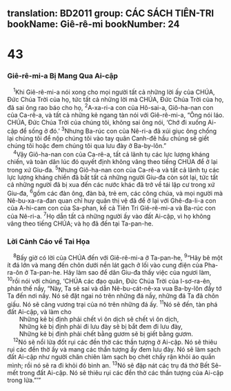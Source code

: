 translation: BD2011
group: CÁC SÁCH TIÊN-TRI
bookName: Giê-rê-mi 
bookNumber: 24
-------

<div class="title"><h1>43</h1><h3>Giê-rê-mi-a Bị Mang Qua Ai-cập</h3></div>
<span class="verse gie_43_1"> <sup>1</sup>Khi Giê-rê-mi-a nói xong cho mọi người tất cả những lời ấy của CHÚA, Ðức Chúa Trời của họ, tức tất cả những lời mà CHÚA, Ðức Chúa Trời của họ, đã sai ông rao báo cho họ, </span>
<span class="verse gie_43_2"><sup>2</sup>A-xa-ri-a con của Hô-sai-a, Giô-ha-nan con của Ca-rê-a, và tất cả những kẻ ngang tàn nói với Giê-rê-mi-a, “Ông nói láo. CHÚA, Ðức Chúa Trời của chúng tôi, không sai ông nói, ‘Chớ đi xuống Ai-cập để sống ở đó.’ </span>
<span class="verse gie_43_3"><sup>3</sup>Nhưng Ba-rúc con của Nê-ri-a đã xúi giục ông chống lại chúng tôi để nộp chúng tôi vào tay quân Canh-đê hầu chúng sẽ giết chúng tôi hoặc đem chúng tôi qua lưu đày ở Ba-by-lôn.”<br/></span>
<span class="verse gie_43_4"> <sup>4</sup>Vậy Giô-ha-nan con của Ca-rê-a, tất cả lãnh tụ các lực lượng kháng chiến, và toàn dân lúc đó quyết định không vâng theo tiếng CHÚA để ở lại trong xứ Giu-đa. </span>
<span class="verse gie_43_5"><sup>5</sup>Nhưng Giô-ha-nan con của Ca-rê-a và tất cả lãnh tụ các lực lượng kháng chiến đã bắt tất cả những người Giu-đa còn sót lại, tức tất cả những người đã bị xua đến các nước khác đã trở về tái lập cư trong xứ Giu-đa, </span>
<span class="verse gie_43_6"><sup>6</sup>gồm các đàn ông, đàn bà, trẻ em, các công chúa, và mọi người mà Nê-bu-xa-ra-đan quan chỉ huy quân thị vệ đã để ở lại với Ghê-đa-li-a con của A-hi-cam con của Sa-phan, kể cả Tiên Tri Giê-rê-mi-a và Ba-rúc con của Nê-ri-a. </span>
<span class="verse gie_43_7"><sup>7</sup>Họ dẫn tất cả những người ấy vào đất Ai-cập, vì họ không vâng theo tiếng CHÚA; và họ đã đến tại Ta-pan-he.<br/></span>
<div class="title"><h3>Lời Cảnh Cáo về Tai Họa</h3></div>
<span class="verse gie_43_8"> <sup>8</sup>Bấy giờ có lời của CHÚA đến với Giê-rê-mi-a ở Ta-pan-he, </span>
<span class="verse gie_43_9"><sup>9</sup>“Hãy bê một ít đá lớn và mang đến chôn dưới nền lát gạch ở lối vào cung điện của Pha-ra-ôn ở Ta-pan-he. Hãy làm sao để dân Giu-đa thấy việc của ngươi làm, </span>
<span class="verse gie_43_10"><sup>10</sup>rồi nói với chúng, ‘CHÚA các đạo quân, Ðức Chúa Trời của I-sơ-ra-ên, phán thế nầy, “Này, Ta sẽ sai và dẫn Nê-bu-cát-nê-xa vua Ba-by-lôn đầy tớ Ta đến nơi nầy. Nó sẽ đặt ngai nó trên những đá nầy, những đá Ta đã chôn giấu. Nó sẽ căng vương trại của nó trên những đá ấy. </span>
<span class="verse gie_43_11"><sup>11</sup>Nó sẽ đến, tàn phá đất Ai-cập, và làm cho<br/>  Những kẻ bị định phải chết vì ôn dịch sẽ chết vì ôn dịch,<br/>  Những kẻ bị định phải đi lưu đày sẽ bị bắt đem đi lưu đày,<br/>  Những kẻ bị định phải chết bằng gươm sẽ bị giết bằng gươm.<br/></span>
<span class="verse gie_43_12"> <sup>12</sup>Nó sẽ nổi lửa đốt rụi các đền thờ các thần tượng ở Ai-cập. Nó sẽ thiêu rụi các đền thờ ấy và mang các thần tượng ấy đem lưu đày. Nó sẽ làm sạch đất Ai-cập như người chăn chiên làm sạch bọ chét chấy rận khỏi áo quần mình; rồi nó sẽ ra đi khỏi đó bình an. </span>
<span class="verse gie_43_13"><sup>13</sup>Nó sẽ đập nát các trụ đá thờ Bết Sê-mết trong đất Ai-cập. Nó sẽ thiêu rụi các đền thờ các thần tượng của Ai-cập trong lửa.”’”<br/></span>
